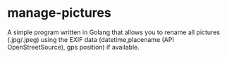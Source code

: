 # manage-pictures
A simple program written in Golang that allows you to rename all pictures (.jpg/.jpeg) using the EXIF data (datetime,placename (API OpenStreetSource), gps position) if available.
